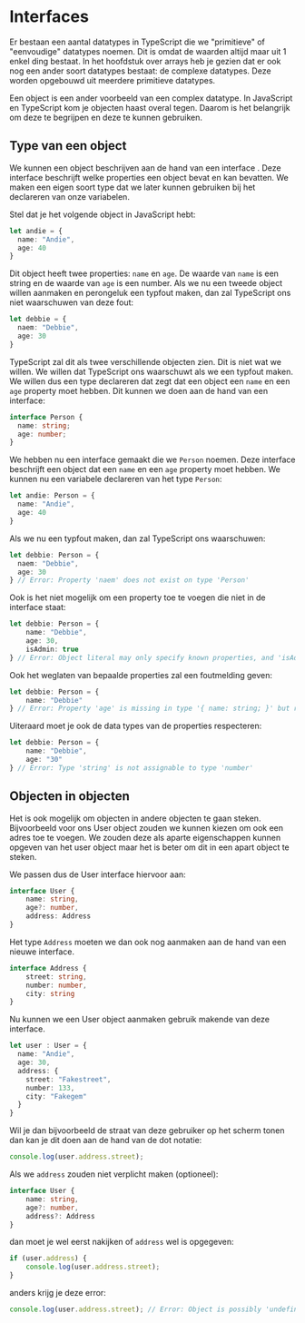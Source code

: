 # Interfaces

Er bestaan een aantal datatypes in TypeScript die we "primitieve" of "eenvoudige" datatypes noemen. Dit is omdat de waarden altijd maar uit 1 enkel ding bestaat. In het hoofdstuk over arrays heb je gezien dat er ook nog een ander soort datatypes bestaat: de complexe datatypes. Deze worden opgebouwd uit meerdere primitieve datatypes. 

Een object is een ander voorbeeld van een complex datatype. In JavaScript en TypeScript kom je objecten haast overal tegen. Daarom is het belangrijk om deze te begrijpen en deze te kunnen gebruiken. 

## Type van een object

We kunnen een object beschrijven aan de hand van een interface . Deze interface beschrijft welke properties een object bevat en kan bevatten. We maken een eigen soort type dat we later kunnen gebruiken bij het declareren van onze variabelen.

Stel dat je het volgende object in JavaScript hebt:

```typescript
let andie = {
  name: "Andie",
  age: 40
}
```

Dit object heeft twee properties: `name` en `age`. De waarde van `name` is een string en de waarde van `age` is een number. Als we nu een tweede object willen aanmaken en perongeluk een typfout maken, dan zal TypeScript ons niet waarschuwen van deze fout:

```typescript
let debbie = {
  naem: "Debbie",
  age: 30
}
```

TypeScript zal dit als twee verschillende objecten zien. Dit is niet wat we willen. We willen dat TypeScript ons waarschuwt als we een typfout maken. We willen dus een type declareren dat zegt dat een object een `name` en een `age` property moet hebben. Dit kunnen we doen aan de hand van een interface:

```typescript
interface Person {
  name: string;
  age: number;
}
```

We hebben nu een interface gemaakt die we `Person` noemen. Deze interface beschrijft een object dat een `name` en een `age` property moet hebben. We kunnen nu een variabele declareren van het type `Person`:

```typescript
let andie: Person = {
  name: "Andie",
  age: 40
}
```

Als we nu een typfout maken, dan zal TypeScript ons waarschuwen:

```typescript
let debbie: Person = {
  naem: "Debbie",
  age: 30
} // Error: Property 'naem' does not exist on type 'Person'
```

Ook is het niet mogelijk om een property toe te voegen die niet in de interface staat:

```typescript
let debbie: Person = {
    name: "Debbie",
    age: 30,
    isAdmin: true
} // Error: Object literal may only specify known properties, and 'isAdmin' does not exist in type 'Person'
```

Ook het weglaten van bepaalde properties zal een foutmelding geven:

```typescript
let debbie: Person = {
    name: "Debbie"
} // Error: Property 'age' is missing in type '{ name: string; }' but required in type 'Person'
```

Uiteraard moet je ook de data types van de properties respecteren:

```typescript
let debbie: Person = {
    name: "Debbie",
    age: "30"
} // Error: Type 'string' is not assignable to type 'number'
```

## Objecten in objecten

Het is ook mogelijk om objecten in andere objecten te gaan steken. Bijvoorbeeld voor ons User object zouden we kunnen kiezen om ook een adres toe te voegen. We zouden deze als aparte eigenschappen kunnen opgeven van het user object maar het is beter om dit in een apart object te steken.

We passen dus de User interface hiervoor aan:

```typescript
interface User {
    name: string,
    age?: number,
    address: Address
}
```

Het type `Address` moeten we dan ook nog aanmaken aan de hand van een nieuwe interface.

```typescript
interface Address {
    street: string,
    number: number,
    city: string
}
```

Nu kunnen we een User object aanmaken gebruik makende van deze interface.

```typescript
let user : User = {
  name: "Andie",
  age: 30,
  address: {
    street: "Fakestreet",
    number: 133,
    city: "Fakegem"
  }
}
```

Wil je dan bijvoorbeeld de straat van deze gebruiker op het scherm tonen dan kan je dit doen aan de hand van de dot notatie:

```typescript
console.log(user.address.street);
```

Als we `address` zouden niet verplicht maken (optioneel):

```typescript
interface User {
    name: string,
    age?: number,
    address?: Address
}
```

dan moet je wel eerst nakijken of `address` wel is opgegeven:

```typescript
if (user.address) {
    console.log(user.address.street);
}
```

anders krijg je deze error:

```typescript
console.log(user.address.street); // Error: Object is possibly 'undefined'
```


